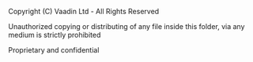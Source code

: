 Copyright (C) Vaadin Ltd - All Rights Reserved

Unauthorized copying or distributing of any file inside this folder, via any medium is strictly prohibited

Proprietary and confidential